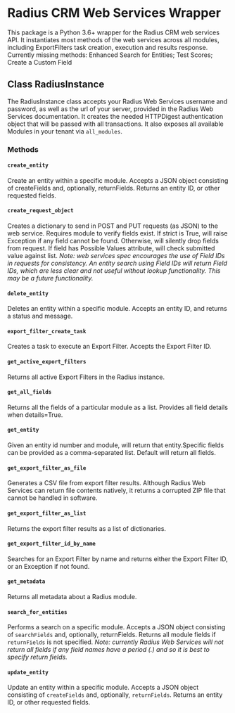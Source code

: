 # Radius CRM Web Services Wrapper

This package is a Python 3.6+ wrapper for the Radius CRM web services API. It instantiates most methods of the web services across all modules, including ExportFilters task creation, execution and results response. Currently missing methods: Enhanced Search for Entities; Test Scores; Create a Custom Field
## Class RadiusInstance
The RadiusInstance class accepts your Radius Web Services username and password, as well as the url of your server, provided in the Radius Web Services documentation. It creates the needed HTTPDigest authentication object that will be passed with all transactions. It also exposes all available Modules in your tenant via `all_modules`.
### Methods
#### `create_entity`
 Create an entity within a specific module. Accepts a JSON object consisting of createFields and, optionally, returnFields. Returns an entity ID, or other requested fields.
 #### `create_request_object`
 Creates a dictionary to send in POST and PUT requests (as JSON) to the web service. Requires module to verify fields exist. If strict is True, will raise Exception if any field cannot be found. Otherwise, will silently drop fields from request. If field has Possible Values attribute, will check submitted value against list.
 *Note: web services spec encourages the use of Field IDs in requests for consistency. An entity search using Field IDs will return Field IDs, which are less clear and not useful without lookup functionality. This may be a future functionality.*
 #### `delete_entity`
Deletes an entity within a specific module. Accepts an entity ID, and returns a status and message.
 #### `export_filter_create_task`
 Creates a task to execute an Export Filter. Accepts the Export Filter ID.
 #### `get_active_export_filters`
 Returns all active Export Filters in the Radius instance.
 #### `get_all_fields`
 Returns all the fields of a particular module as a list. Provides all field details when details=True.
 #### `get_entity`
 Given an entity id number and module, will return that entity.Specific fields can be provided as a comma-separated list. Default will return all fields.
 #### `get_export_filter_as_file`
 Generates a CSV file from export filter results. Although Radius Web Services can return file contents natively, it returns a corrupted ZIP file that cannot be handled in software.
 #### `get_export_filter_as_list`
 Returns the export filter results as a list of dictionaries.
 #### `get_export_filter_id_by_name`
 Searches for an Export Filter by name and returns either the Export Filter ID, or an Exception if not found.
 #### `get_metadata`
 Returns all metadata about a Radius module.
 #### `search_for_entities`
 Performs a search on a specific module. Accepts a JSON object consisting of `searchFields` and, optionally, returnFields. Returns all module fields if `returnFields` is not specified. 
 *Note: currently Radius Web Services will not return all fields if any field names have a period (.) and so it is best to specify return fields.*
 #### `update_entity`
 Update an entity within a specific module. Accepts a JSON object consisting of `createFields` and, optionally, `returnFields`. Returns an entity ID, or other requested fields.